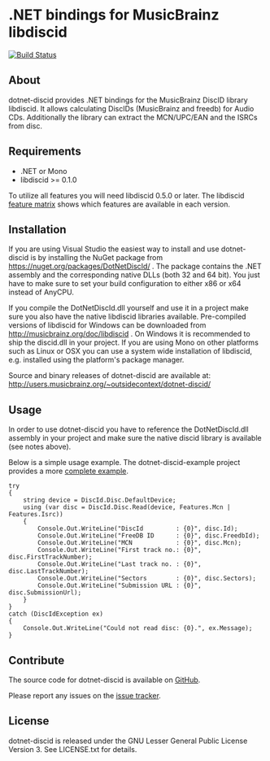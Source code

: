 # .NET bindings for MusicBrainz libdiscid
[![Build Status](https://travis-ci.org/phw/dotnet-discid.svg?branch=master)](https://travis-ci.org/phw/dotnet-discid) 

## About
dotnet-discid provides .NET bindings for the MusicBrainz DiscID library libdiscid.
It allows calculating DiscIDs (MusicBrainz and freedb) for Audio CDs. Additionally
the library can extract the MCN/UPC/EAN and the ISRCs from disc.

## Requirements
* .NET or Mono
* libdiscid >= 0.1.0

To utilize all features you will need libdiscid 0.5.0 or later. The libdiscid
[feature matrix](http://musicbrainz.org/doc/libdiscid#Feature_Matrix) shows which
features are available in each version.

## Installation
If you are using Visual Studio the easiest way to install and use dotnet-discid is by
installing the NuGet package from https://nuget.org/packages/DotNetDiscId/ . The
package contains the .NET assembly and the corresponding native DLLs (both 32 and 64 bit).
You just have to make sure to set your build configuration to either x86 or x64 instead
of AnyCPU.

If you compile the DotNetDiscId.dll yourself and use it in a project make sure you also
have the native libdiscid libraries available. Pre-compiled versions of libdiscid for
Windows can be downloaded from http://musicbrainz.org/doc/libdiscid . On Windows it is
recommended to ship the discid.dll in your project. If you are using Mono on other
platforms such as Linux or OSX you can use a system wide installation of libdiscid, e.g.
installed using the platform's package manager.

Source and binary releases of dotnet-discid are available at:
http://users.musicbrainz.org/~outsidecontext/dotnet-discid/

## Usage
In order to use dotnet-discid you have to reference the DotNetDiscId.dll assembly in
your project and make sure the native discid library is available (see notes above).

Below is a simple usage example. The dotnet-discid-example project provides a more
[complete example](https://github.com/phw/dotnet-discid/blob/master/dotnet-discid-example/Program.cs).

    try
    { 
        string device = DiscId.Disc.DefaultDevice;
        using (var disc = DiscId.Disc.Read(device, Features.Mcn | Features.Isrc))
        {
            Console.Out.WriteLine("DiscId         : {0}", disc.Id);
            Console.Out.WriteLine("FreeDB ID      : {0}", disc.FreedbId);
            Console.Out.WriteLine("MCN            : {0}", disc.Mcn);
            Console.Out.WriteLine("First track no.: {0}", disc.FirstTrackNumber);
            Console.Out.WriteLine("Last track no. : {0}", disc.LastTrackNumber);
            Console.Out.WriteLine("Sectors        : {0}", disc.Sectors);
            Console.Out.WriteLine("Submission URL : {0}", disc.SubmissionUrl);
        }
    }
    catch (DiscIdException ex)
    {
        Console.Out.WriteLine("Could not read disc: {0}.", ex.Message);
    }

## Contribute
The source code for dotnet-discid is available on
[GitHub](https://github.com/phw/dotnet-discid).

Please report any issues on the
[issue tracker](https://github.com/phw/dotnet-discid/issues).

## License
dotnet-discid is released under the GNU Lesser General Public License Version 3. See LICENSE.txt for details.

